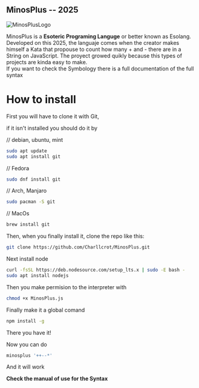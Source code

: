 ## MinosPlus -- 2025
![MinosPlusLogo](https://github.com/user-attachments/assets/d14ee7a2-9863-4303-8781-a00bb5f91caa)


MinosPlus is a **Esoteric Programing Languge** or better known as Esolang. Developed on this 2025, the languaje comes when the creator makes himself a Kata that propouse to count how many + and - there are in a String on JavaScript. The proyect growed quikly because this types of projects are kinda easy to make.\
If you want to check the Symbology there is a full documentation of the full syntax


# How to install

First you will have to clone it with Git,

if it isn't installed you should do it by 


// debian, ubuntu, mint
```bash
sudo apt update
sudo apt install git
```

// Fedora
```bash
sudo dnf install git
```
// Arch, Manjaro
```bash
sudo pacman -S git
```
// MacOs
```bash
brew install git
```

Then, when you finally install it, clone the repo like this:
```bash
git clone https://github.com/Charllcrot/MinosPlus.git
```
Next install node
```bash
curl -fsSL https://deb.nodesource.com/setup_lts.x | sudo -E bash -
sudo apt install nodejs
```

 Then you make permision to the interpreter with
```bash
chmod +x MinosPlus.js
```
Finally make it a global comand
```bash
npm install -g
```
There you have it!

Now you can do
```bash
minosplus '++--*'
```

And it will work

**Check the manual of use for the Syntax**

